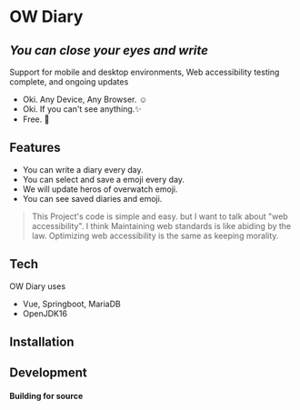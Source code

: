 # OW Diary
## _You can close your eyes and write_

Support for mobile and desktop environments, Web accessibility testing complete, and ongoing updates

- Oki. Any Device, Any Browser. ☺️
- Oki. If you can't see anything.✨
- Free. 🌷

## Features

- You can write a diary every day.
- You can select and save a emoji every day.
- We will update heros of overwatch emoji.
- You can see saved diaries and emoji.

> This Project's code is simple and easy. but I want to talk about "web accessibility".
I think Maintaining web standards is like abiding by the law.
Optimizing web accessibility is the same as keeping morality.

## Tech

OW Diary uses

- Vue, Springboot, MariaDB
- OpenJDK16

## Installation



## Development



#### Building for source


